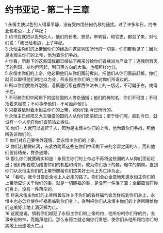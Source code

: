 # 约书亚记 - 第二十三章
  
 1 永恒主使以色列人得享平静，没有受四围任何仇敌的骚扰。过了许多年日，约书亚也老迈，上了年纪；  
 2 约书亚就把以色列众人，他们的长老，首领，审判官，和官吏，都召了来，对他们说：「我已经老迈，上了年纪。  
 3 永恒主你们的上帝因你们的缘故向这些列国所行的一切事，你们都看见了；因为是永恒主你们的上帝，他为着你们争战。  
 4 你看，所剩下的这些国我都已经拈下阄来分给你们各族派为产业了；连我所剪灭了的列国，从约但河起，到日落方向的大海，也都照样地分。  
 5 永恒主你们的上帝，他必把他们从你们面前撵出，把他们从你们面前赶掉，你们就可以取得他们的地以为业，照永恒主你们的上帝对你们所说过的。  
 6 所以你们要格外刚强，谨慎遵行写在摩西律法书上的一切话，不可偏于右，或偏于左。  
 7 不可和你们中间剩下的这些国的人搀杂通婚；他们的神的名，你们不可提；不可指着来起誓；不可事奉他们，不可跪拜他们，  
 8 只要紧依附着永恒主你们的上帝，照你们到今日所行的。  
 9 永恒主已经把又大又强盛的国的人从你们面前赶出；至于你们呢，直到今日，就没有一个人能在你们面前站立得住。  
 10 你们一人就可以追赶千人，因为是永恒主你们的上帝，他为着你们争战，照他所告诉你们的。  
 11 你们对自己要格外谨慎，爱永恒主你们的上帝。  
 12 你们若稍微转离，去紧依附着这些在你们中间剩下来的余留之国的人，而和他们彼此结亲，搀杂通婚，  
 13 那么你们就要确实知道：永恒主你们的上帝必不再将这些国的人从你们面前赶出；他们却要成为陷害你们的机槛和诱饵，成为你们肋下的鞭，眼中的荆棘，直到你们从永恒主你们的上帝所赐给你们这美好土地上灭亡掉为止。  
 14 「看吧，我今日要走全地上人必走的路了。你们全心全意地知道永恒主你们的上帝所应许关于你们的事，就是一切赐福的事，是没有一件落了空；全都应验在你们身上，没有一件落空的。  
 15 将来永恒主你们的上帝所曾应许关于你们的各样福气会怎样临到你们身上，永恒主也必怎样使各样祸患临到你们身上，直到把你们从永恒主你们的上帝所赐给你们这美好土地上消灭掉为止。  
 16 这就是说，倘若你们越犯了永恒主你们的上帝的约，他所吩咐你们守的约，去事奉别的神，而跪拜他们，那么永恒主就必向你们发怒，使你们从他所赐给你们的美地上迅速地灭亡。」